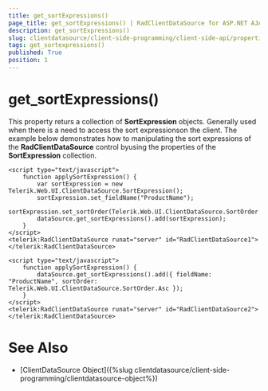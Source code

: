 ```yaml
---
title: get_sortExpressions()
page_title: get_sortExpressions() | RadClientDataSource for ASP.NET AJAX Documentation
description: get_sortExpressions()
slug: clientdatasource/client-side-programming/client-side-api/properties/get_sortexpressions()
tags: get_sortexpressions()
published: True
position: 1
---
```


# get_sortExpressions()



This property returs a collection of **SortExpression** objects. Generally used when there is a need to access the sort expressionson the client. The example below demonstrates how to manipulating the sort expressions of the **RadClientDataSource** control byusing the properties of the **SortExpression** collection.

````ASPNET
<script type="text/javascript">
    function applySortExpression() {
        var sortExpression = new Telerik.Web.UI.ClientDataSource.SortExpression();
        sortExpression.set_fieldName("ProductName");
        sortExpression.set_sortOrder(Telerik.Web.UI.ClientDataSource.SortOrder.Asc);
        dataSource.get_sortExpressions().add(sortExpression);
    }
</script>
<telerik:RadClientDataSource runat="server" id="RadClientDataSource1">
</telerik:RadClientDataSource>
````



````ASPNET
<script type="text/javascript">
    function applySortExpression() {
        dataSource.get_sortExpressions().add({ fieldName: "ProductName", sortOrder: Telerik.Web.UI.ClientDataSource.SortOrder.Asc });
    }
</script>
<telerik:RadClientDataSource runat="server" id="RadClientDataSource2">
</telerik:RadClientDataSource>
````



# See Also

 * [ClientDataSource Object]({%slug clientdatasource/client-side-programming/clientdatasource-object%})
